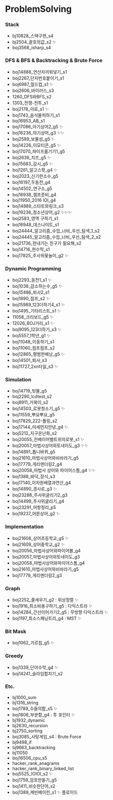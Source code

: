 # ProblemSolving

### Stack
- bj10828_스택구현_s4
- bj2504_괄호의값_s2 ✨
- boj3568_isharp_s4

### DFS & BFS & Backtracking & Brute Force
- boj14888_연산자끼워넣기_s1
- boj2267_단지번호붙이기_s1
- boj6987_월드컵_s1 ✨
- boj2606_바이러스_s3
- 1260_DFS와BFS_s2
- 1303_전쟁-전투_s1
- boj2178_미로_s1 ✨
- boj1743_음식물피하기_s1
- boj16953_AB_s1
- boj17086_아기상어2_g5 ✨
- boj16236_아기상어_g3 ✨✨
- boj2589_보물섬_g5 ✨
- boj14226_이모티콘_g5 ✨
- boj17070_파이프옮기기1_g5
- boj2636_치즈_g5 ✨
- boj15683_감시_g5 ✨
- boj1261_알고스팟_g4 ✨
- boj2023_신기한소수_g5
- boj16197_두동전_g4
- boj14502_연구소_g5
- boj16938_캠프준비_g4
- boj11950_2016 IOI_g4
- boj14889_스타트와링크_s3
- boj19236_청소년상어_g2 ✨✨✨
- boj2583_영역 구하기_s1
- boj16948_데스나이트_s1
- boj24444_알고리즘_수업_너비_우선_탐색_1_s2
- boj24445_알고리즘_수업_너비_우선_탐색_2_s2
- boj21736_헌내기는 친구가 필요해_s2
- boj14716_현수막_s1
- boj17825_주사위윷놀이_g2 ✨
 
### Dynamic Programming
- boj2293_동전1_s1 ✨
- boj1038_감소하는수_g5 ✨
- boj15486_퇴사2_s1
- boj1890_점프_s2 ✨
- boj15989_123더하기4_s1 ✨
- boj1495_기타리스트_s1 ✨
- 11058_크리보드_g5 ✨
- 12026_BOJ거리_s1 ✨
- boj9095_123더하기_s3 ✨
- boj5557_1학년_g1 ✨
- boj11048_이동하기_s1
- boj11060_점프점프_s2
- boj12865_평범한배낭_g5 ✨
- boj14501_퇴사_s3
- boj11727_2xn타일_s3 ✨

### Simulation
- boj14719_빗물_g5
- boj2290_lcdtest_s2
- boj8911_거북이_s2
- boj14503_로봇청소기_g5 ✨
- boj11559_뿌요뿌요_g5
- boj17829_222-풀링_s2
- boj17144_미세먼지안녕_g4 ✨
- boj5212_지구온난화_s2
- boj20055_컨베이어벨트위의로봇_s1 ✨
- boj20057_마법사상어와토네이도_g3 ✨✨
- boj14891_톱니바퀴_g5
- boj21610_마법사상어와비바라기_g5
- boj17779_게리맨더링2_g4
- boj20058_마법사 상어와 파이어스톰_g4 ✨✨
- boj1388_바닥_장식_s3
- boj17140_이차원배열과연산_g4
- boj14890_경사로_g3 ✨
- boj23288_주사위굴리기2_g3
- boj14499_주사위굴리기_g4
- boj23291_어항정리_p5
- boj19237_어른상어_g2 ✨

### Implementation
- boj21608_상어초등학교_g5 ✨
- boj21609_상어중학교_g2 ✨
- boj20056_마법사상어와파이어볼_g4
- boj20057_마법사상어와토네이도_g3
- boj20058_마법사상어와파이어스톰_g4
- boj21610_마법사상어와비바라기_g5
- boj17779_게리멘더링2_g3

### Graph
- boj2252_줄세우기_g2 : 위상정렬 ✨
- boj1916_최소비용구하기_g5 : 다익스트라 ✨ 
- boj14284_간선이어가기2_g5 : 무방향 다익스트라 ✨ 
- boj1197_최소스패닝트리_g4 : MST ✨

### Bit Mask 
- boj1062_가르침_g5 ✨

### Greedy
- boj1339_단어수학_g4 ✨
- boj14241_슬라임합치기_s2

### Etc.
- bj1000_sum
- bj1316_string
- boj1789_수들의합_s5 ✨
- boj1806_부분합_g4 : 투 포인터 ✨
- bj1932_dynamic
- bj2630_recursion
- bj2750_sorting
- boj3085_사탕게임_s4 : Brute Force
- bj9498_if
- bj9663_backtracking
- bj11050
- boj16506_cpu_s5
- hacker_rank_anagrams
- hacker_rank_binary_linked_list
- boj5525_IOIOI_s2 ✨
- boj1759_암호만들기_g5
- boj1411_비슷한단어_s2
- boj1389_케빈베이컨_s1 ✨ 플로이드 
 
